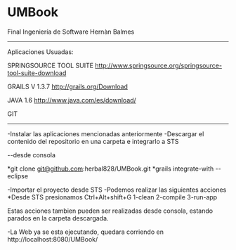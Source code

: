 UMBook
======

Final Ingeniería de Software Hernàn Balmes


------------------------------------------------------------------------------------
Aplicaciones Usuadas:

SPRINGSOURCE TOOL SUITE
http://www.springsource.org/springsource-tool-suite-download

GRAILS V 1.3.7
http://grails.org/Download

JAVA 1.6 
http://www.java.com/es/download/

GIT

------------------------------------------------------------------------------------

-Instalar las aplicaciones mencionadas anteriormente
-Descargar el contenido del repositorio en una carpeta e integrarlo a STS

--desde consola

*git clone git@github.com:herbal828/UMBook.git
*grails integrate-with --eclipse

-Importar el proyecto desde STS
-Podemos realizar las siguientes acciones
*Desde STS presionamos Ctrl+Alt+shift+G
1-clean
2-compile
3-run-app

Estas acciones tambien pueden ser realizadas desde consola, estando parados en la carpeta descargada.

-La Web ya se esta ejecutando, quedara corriendo en http://localhost:8080/UMBook/


